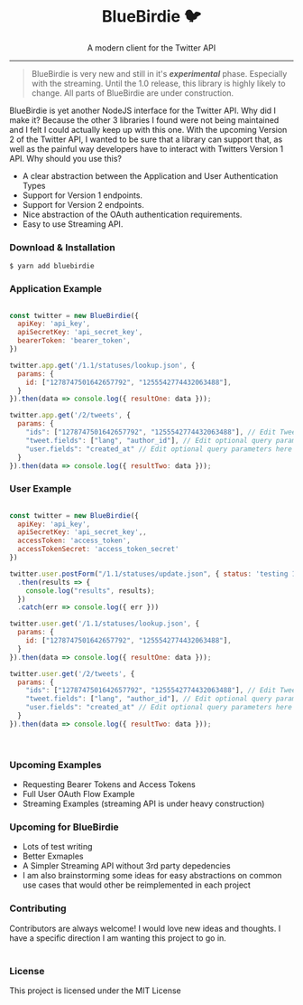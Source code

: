 <!-- <p align="center"><img src="logo.png" /></p> -->

<h1 align="center"> BlueBirdie 🐦</h1>

<p align="center"> A modern client for the Twitter API </p>

<hr/>

> BlueBirdie is very new and still in it's ***experimental*** phase. Especially with the streaming. Until the 1.0 release, this library is highly likely to change. All parts of BlueBirdie are under construction.

<p>BlueBirdie is yet another NodeJS interface for the Twitter API. Why did I make it? Because the other 3 libraries I found were not being maintained and I felt I could actually keep up with this one. With the upcoming Version 2 of the Twitter API, I wanted to be sure that a library can support that, as well as the painful way developers have to interact with Twitters Version 1 API. Why should you use this?</p>

<ul>
  <li>A clear abstraction between the Application and User Authentication Types</li>
  <li>Support for Version 1 endpoints.</li>
  <li>Support for Version 2 endpoints.</li>
  <li>Nice abstraction of the OAuth authentication requirements.</li>
  <li>Easy to use Streaming API.</li>
</ul>

<h3> Download & Installation </h3>

```shell
$ yarn add bluebirdie
```


<h3> Application Example </h3>

```javascript

const twitter = new BlueBirdie({
  apiKey: 'api_key',
  apiSecretKey: 'api_secret_key',
  bearerToken: 'bearer_token',
})

twitter.app.get('/1.1/statuses/lookup.json', {
  params: {
    id: ["1278747501642657792", "1255542774432063488"],
  }
}).then(data => console.log({ resultOne: data }));

twitter.app.get('/2/tweets', {
  params: {
    "ids": ["1278747501642657792", "1255542774432063488"], // Edit Tweet IDs to look up
    "tweet.fields": ["lang", "author_id"], // Edit optional query parameters here
    "user.fields": "created_at" // Edit optional query parameters here
  }
}).then(data => console.log({ resultTwo: data }));

```

<h3> User Example </h3>

```javascript

const twitter = new BlueBirdie({
  apiKey: 'api_key',
  apiSecretKey: 'api_secret_key',,
  accessToken: 'access_token',
  accessTokenSecret: 'access_token_secret'
})

twitter.user.postForm("/1.1/statuses/update.json", { status: 'testing 12345' })
  .then(results => {
    console.log("results", results);
  })
  .catch(err => console.log({ err }))

twitter.user.get('/1.1/statuses/lookup.json', {
  params: {
    id: ["1278747501642657792", "1255542774432063488"],
  }
}).then(data => console.log({ resultOne: data }));

twitter.user.get('/2/tweets', {
  params: {
    "ids": ["1278747501642657792", "1255542774432063488"], // Edit Tweet IDs to look up
    "tweet.fields": ["lang", "author_id"], // Edit optional query parameters here
    "user.fields": "created_at" // Edit optional query parameters here
  }
}).then(data => console.log({ resultTwo: data }));
```
<br/>

<h3> Upcoming Examples</h3>
<ul>
  <li>Requesting Bearer Tokens and Access Tokens</li>
  <li>Full User OAuth Flow Example</li>
  <li>Streaming Examples (streaming API is under heavy construction)</li>
</ul>

<h3> Upcoming for BlueBirdie</h3>
<ul>
  <li>Lots of test writing</li>
  <li>Better Exmaples</li>
  <li>A Simpler Streaming API without 3rd party depedencies</li>
  <li>I am also brainstorming some ideas for easy abstractions on common use cases that would other be reimplemented in each project</li>
</ul>

<h3>Contributing</h3>
Contributors are always welcome! I would love new ideas and thoughts. I have a specific direction I am wanting this project to go in.
<br/><br/>
<h3>License</h3>
This project is licensed under the MIT License
